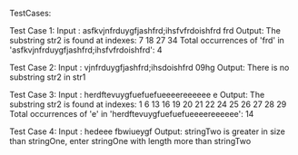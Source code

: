 TestCases: 

Test Case 1:
Input :
asfkvjnfrduygfjashfrd;ihsfvfrdoishfrd
frd
Output:
The substring str2 is found at indexes: 7 18 27 34
Total occurrences of 'frd' in 'asfkvjnfrduygfjashfrd;ihsfvfrdoishfrd': 4	

Test Case 2:
Input :
vjnfrduygfjashfrd;ihsdoishfrd
09hg
Output:
There is no substring str2 in str1

Test Case 3:
Input :
herdftevuygfuefuefueeeereeeeee
e
Output:
The substring str2 is found at indexes: 1 6 13 16 19 20 21 22 24 25 26 27 28 29
Total occurrences of 'e' in 'herdftevuygfuefuefueeeereeeeee': 14

Test Case 4:
Input :
hedeee
fbwiueygf
Output:
stringTwo is greater in size than stringOne, enter stringOne with length more than stringTwo
